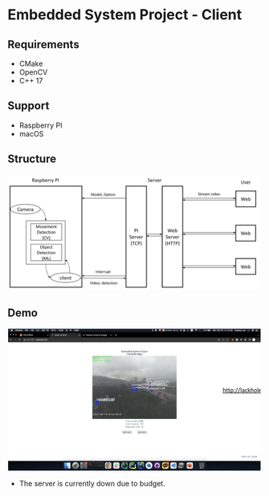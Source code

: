 # Embedded System Project - Client

## Requirements
* CMake
* OpenCV
* C++ 17

## Support
* Raspberry PI
* macOS

## Structure
<img src="doc/structure.png"></img></br>

## Demo
<img src="doc/demo.png"></img>
* The server is currently down due to budget.
